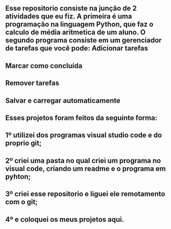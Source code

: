 Esse repositorio consiste na junção de 2 atividades que eu fiz. A primeira é uma programação na linguagem Python, que faz o calculo de média aritmetica de um aluno.
O segundo programa consiste em um gerenciador de tarefas que você pode: 
Adicionar tarefas
-----------------
Marcar como concluída
---------------
Remover tarefas
----------------------
Salvar e carregar automaticamente
-------------------------------
Esses projetos foram feitos da seguinte forma:
------------------------------------------------
1º utilizei dos programas visual studio code e do proprio git;
--------------------------------------------------------------
2º criei uma pasta no qual criei um programa no visual code, criando um readme e o programa em pyhton;
--------------------------------------------------------------------------------------------------
3º criei esse repositorio e liguei ele remotamento com o git;
-------------------------------------------------------------
4º e coloquei os meus projetos aqui.
---------------------------------

